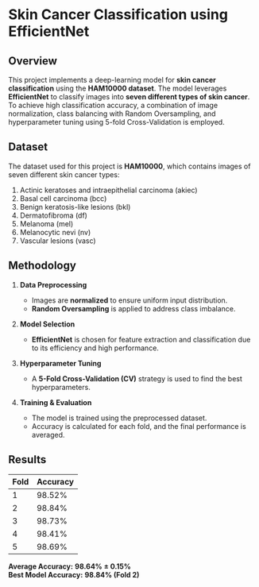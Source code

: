 # Skin Cancer Classification using EfficientNet

## Overview

This project implements a deep-learning model for **skin cancer classification** using the **HAM10000 dataset**. The model leverages **EfficientNet** to classify images into **seven different types of skin cancer**. To achieve high classification accuracy, a combination of image normalization, class balancing with Random Oversampling, and hyperparameter tuning using 5-fold Cross-Validation is employed.

## Dataset

The dataset used for this project is **HAM10000**, which contains images of seven different skin cancer types:

1. Actinic keratoses and intraepithelial carcinoma (akiec)
2. Basal cell carcinoma (bcc)
3. Benign keratosis-like lesions (bkl)
4. Dermatofibroma (df)
5. Melanoma (mel)
6. Melanocytic nevi (nv)
7. Vascular lesions (vasc)

## Methodology

1. **Data Preprocessing**

   - Images are **normalized** to ensure uniform input distribution.
   - **Random Oversampling** is applied to address class imbalance.

2. **Model Selection**

   - **EfficientNet** is chosen for feature extraction and classification due to its efficiency and high performance.

3. **Hyperparameter Tuning**

   - A **5-Fold Cross-Validation (CV)** strategy is used to find the best hyperparameters.

4. **Training & Evaluation**

   - The model is trained using the preprocessed dataset.
   - Accuracy is calculated for each fold, and the final performance is averaged.

## Results

| Fold | Accuracy |
| ---- | -------- |
| 1    | 98.52%   |
| 2    | 98.84%   |
| 3    | 98.73%   |
| 4    | 98.41%   |
| 5    | 98.69%   |

**Average Accuracy:** **98.64% ± 0.15%**\
**Best Model Accuracy:** **98.84% (Fold 2)**



